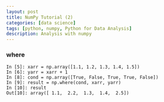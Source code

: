```yaml
---
layout: post
title: NumPy Tutorial (2)
categories: [data science]
tags: [python, numpy, Python for Data Analysis]
description: Analysis with numpy
---
```


### where

    In [5]: xarr = np.array([1.1, 1.2, 1.3, 1.4, 1.5])
    In [6]: yarr = xarr + 1
    In [8]: cond = np.array([True, False, True, True, False])
    In [9]: result = np.where(cond, xarr, yarr)
    In [10]: result
    Out[10]: array([ 1.1,  2.2,  1.3,  1.4,  2.5])
